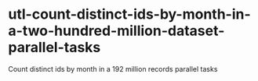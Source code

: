 # utl-count-distinct-ids-by-month-in-a-two-hundred-million-dataset-parallel-tasks
Count distinct ids by month in a 192 million records parallel tasks
